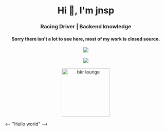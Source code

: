 <h1 align="center">Hi 👋, I'm jnsp</h1>
<h3 align="center">Racing Driver | Backend knowledge</h3>
<h4 align="center">Sorry there isn't a lot to see here, most of my work is closed source.</h4>


<p align="center">
  <a href="https://www.buymeacoffee.com/jnsp"><img src="https://img.buymeacoffee.com/button-api/?text=Buy me a life&emoji=🥤&slug=jnsp&button_colour=40DCA5&font_colour=ffffff&font_family=Comic&outline_colour=000000&coffee_colour=FFDD00"></a>
  <br>
  <br>
  <a href="#"><img src="https://discord.c99.nl/widget/theme-4/432248014443380737.png"></a>
  <br>
  <br>
  <!-- <a href="https://open.spotify.com/user/am0g3o7csu1k3u03cfx1tmto6"><img src="https://novatorem-peach-ten.vercel.app/api/spotify"></a> -->
  <a href="https://discord.gg/r2KwDD22Hj">
    <img src="https://cdn.discordapp.com/attachments/773221397928869888/883691820905816084/com-gif-maker-unscreen.gif" alt="bkr lounge" width="150"/>
   </a>
</p>

<-- "Hello world" -->
